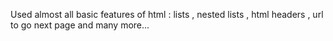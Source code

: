 Used almost all basic features of html : 
lists , nested lists , html headers , url to go next page and many more...
